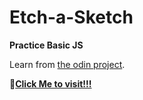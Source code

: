# Etch-a-Sketch
**Practice Basic JS**

Learn from [the odin project](https://www.theodinproject.com/lessons/foundations-etch-a-sketch).

**📝[Click Me to visit!!!](https://a-tien.github.io/Etch-a-Sketch/index.html)**
